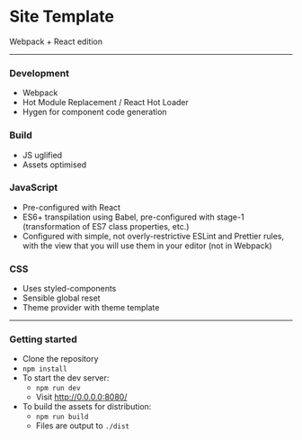 # Site Template

Webpack + React edition

---

### Development

- Webpack
- Hot Module Replacement / React Hot Loader
- Hygen for component code generation

### Build

- JS uglified
- Assets optimised

### JavaScript

- Pre-configured with React
- ES6+ transpilation using Babel, pre-configured with stage-1 (transformation of ES7 class properties, etc.)
- Configured with simple, not overly-restrictive ESLint and Prettier rules, with the view that you will use them in your editor (not in Webpack)

### CSS

- Uses styled-components
- Sensible global reset
- Theme provider with theme template

---

### Getting started

- Clone the repository
- `npm install`
- To start the dev server:
  - `npm run dev`
  - Visit http://0.0.0.0:8080/
- To build the assets for distribution:
  - `npm run build`
  - Files are output to `./dist`
